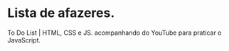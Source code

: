 # Lista de afazeres.
To Do List | HTML, CSS e JS. acompanhando do YouTube para praticar o JavaScript.
